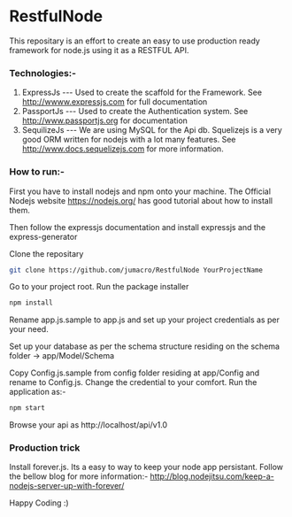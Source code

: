 # RestfulNode
This repositary is an effort to create an easy to use production ready framework for node.js using it as a RESTFUL API.

### Technologies:-

1) ExpressJs --- Used to create the scaffold for the Framework. See http://wwww.expressjs.com for full documentation
2) PassportJs --- Used to create the Authentication system. See http://www.passportjs.org for documentation
3) SequilizeJs --- We are using MySQL for the Api db. Squelizejs is a very good ORM written for nodejs with a lot many features. See http://www.docs.sequelizejs.com for more information.

### How to run:-

First you have to install nodejs and npm onto your machine.
The Official Nodejs website https://nodejs.org/ has good tutorial about how to install them.

Then follow the expressjs documentation and install expressjs and the express-generator

Clone the repositary 
```sh
git clone https://github.com/jumacro/RestfulNode YourProjectName
```
Go to your project root. Run the package installer
```sh
npm install
```
Rename app.js.sample to app.js and set up your project credentials as per your need.

Set up your database as per the schema structure residing on the schema folder -> app/Model/Schema

Copy Config.js.sample from config folder residing at app/Config and rename to Config.js. Change the credential to your comfort.
Run the application as:-
```sh
npm start
```
Browse your api as http://localhost/api/v1.0

### Production trick

Install forever.js. Its a easy to way to keep your node app persistant. Follow the bellow blog for more information:-
http://blog.nodejitsu.com/keep-a-nodejs-server-up-with-forever/

Happy Coding :)
